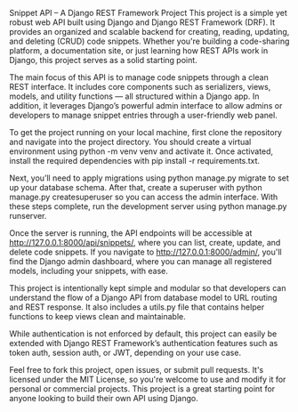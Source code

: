 Snippet API – A Django REST Framework Project
This project is a simple yet robust web API built using Django and Django REST Framework (DRF). It provides an organized and scalable backend for creating, reading, updating, and deleting (CRUD) code snippets. Whether you're building a code-sharing platform, a documentation site, or just learning how REST APIs work in Django, this project serves as a solid starting point.

The main focus of this API is to manage code snippets through a clean REST interface. It includes core components such as serializers, views, models, and utility functions — all structured within a Django app. In addition, it leverages Django’s powerful admin interface to allow admins or developers to manage snippet entries through a user-friendly web panel.

To get the project running on your local machine, first clone the repository and navigate into the project directory. You should create a virtual environment using python -m venv venv and activate it. Once activated, install the required dependencies with pip install -r requirements.txt.

Next, you’ll need to apply migrations using python manage.py migrate to set up your database schema. After that, create a superuser with python manage.py createsuperuser so you can access the admin interface. With these steps complete, run the development server using python manage.py runserver.

Once the server is running, the API endpoints will be accessible at http://127.0.0.1:8000/api/snippets/, where you can list, create, update, and delete code snippets. If you navigate to http://127.0.0.1:8000/admin/, you'll find the Django admin dashboard, where you can manage all registered models, including your snippets, with ease.

This project is intentionally kept simple and modular so that developers can understand the flow of a Django API from database model to URL routing and REST response. It also includes a utils.py file that contains helper functions to keep views clean and maintainable.

While authentication is not enforced by default, this project can easily be extended with Django REST Framework’s authentication features such as token auth, session auth, or JWT, depending on your use case.

Feel free to fork this project, open issues, or submit pull requests. It's licensed under the MIT License, so you're welcome to use and modify it for personal or commercial projects. This project is a great starting point for anyone looking to build their own API using Django.

